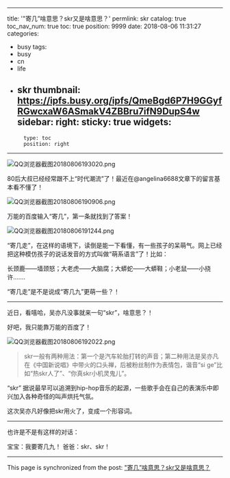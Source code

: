 
---
title: '"寄几”啥意思？skr又是啥意思？'
permlink: skr
catalog: true
toc_nav_num: true
toc: true
position: 9999
date: 2018-08-06 11:31:27
categories:
- busy
tags:
- busy
- cn
- life
- skr
thumbnail: https://ipfs.busy.org/ipfs/QmeBgd6P7H9GGyfRGwcxaW6ASmakV4ZBBru7ifN9DupS4w
sidebar:
    right:
        sticky: true
widgets:
    -
        type: toc
        position: right
---


![QQ浏览器截图20180806193020.png](https://ipfs.busy.org/ipfs/QmeBgd6P7H9GGyfRGwcxaW6ASmakV4ZBBru7ifN9DupS4w)

80后大叔已经经常跟不上“时代潮流”了！最近在@angelina6688文章下的留言基本看不懂了！

![QQ浏览器截图20180806190906.png](https://ipfs.busy.org/ipfs/QmQDc91ApbBx1gNp3CkNDf3tt2qehENnx14bq7RVkGfgJ2)

万能的百度输入“寄几”，第一条就找到了答案！

![QQ浏览器截图20180806191244.png](https://ipfs.busy.org/ipfs/QmVQwwKnExYgWBZWy3LsKLRSAus25GqEUmhrhDNofXcEUQ)

“寄几走”，在这样的语境下，读倒是能一下看懂，有一些孩子的呆萌气。网上已经把这种模仿孩子的说话发音的方式叫做“萌系语言”了！比如：

长颈鹿——墙颈怒；大老虎——大脑腐；大蟒蛇——大蟒鞋；小老鼠——小挠许.......

“寄几走”是不是说成“寄几九”更萌一些？！

---

近日，看嘻哈，吴亦凡没事就来一句“skr”，啥意思？！

好吧，我只能靠万能的百度了！

![QQ浏览器截图20180806192022.png](https://ipfs.busy.org/ipfs/QmYs4L5EHePEVKGzjj2D9EfBGdeZSq1dmvr4nEhtuuVFTc)

> skr一般有两种用法：第一个是汽车轮胎打转的声音；第二种用法是吴亦凡在《中国新说唱》中带火的口头禅，后被粉丝制作为表情包，谐音“si ge”比如“热skr人了”、“你真skr小机灵鬼儿”。

“skr” 据说最早可以追溯到hip-hop音乐的起源，一些歌手会在自己的表演乐中即兴加入各种奇怪的叫声烘托气氛。

这次吴亦凡好像把skr用火了，变成一个形容词。

---

也许是不是有这样的对话：

宝宝：我要寄几九！
爸爸：skr、skr！

- - -

This page is synchronized from the post: ["寄几”啥意思？skr又是啥意思？](https://steemit.com/@yellowbird/skr)
